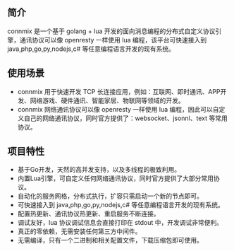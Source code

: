 ## 简介

connmix 是一个基于 golang + lua 开发的面向消息编程的分布式自定义协议引擎，通讯协议可以像 openresty 一样使用 lua 编程，该平台可快速接入到 java,php,go,py,nodejs,c# 等任意编程语言开发的现有系统。

## 使用场景

- connmix 用于快速开发 TCP 长连接应用，例如：互联网、即时通讯、APP开发、网络游戏、硬件通讯、智能家居、物联网等领域的开发。
- connmix 网络通讯协议可以像 openresty 一样使用 lua 编程，因此可以自定义自己的网络通讯协议，同时官方提供了：websocket、jsonnl、text 等常用协议。

## 项目特性

- 基于Go开发，天然的高并发支持，以及多线程的极致利用。
- 内置Lua引擎，可自定义任何网络通讯协议，同时官方提供了大部分常用协议。
- 自动化的服务网格，分布式执行，扩容只需启动一个新的节点即可。
- 可快速接入到 java,php,go,py,nodejs,c# 等任意编程语言开发的现有系统。
- 配置热更新、通讯协议热更新、重启服务不断连接。
- 调试友好，lua 协议调试信息会直接打印在 stdout 中，开发调试非常便利。
- 真正的零依赖，无需安装任何第三方中间件。
- 无需编译，只有一个二进制和相关配置文件，下载压缩包即可使用。
